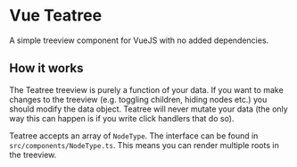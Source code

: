 # Vue Teatree

A simple treeview component for VueJS with no added dependencies. 

## How it works

The Teatree treeview is purely a function of your data. If you want to make changes to the treeview (e.g. toggling children, hiding nodes etc.) you should modify the data object. Teatree will never mutate your data (the only way this can happen is if you write click handlers that do so). 

Teatree accepts an array of `NodeType`. The interface can be found in `src/components/NodeType.ts`. This means you can render multiple roots in the treeview.


